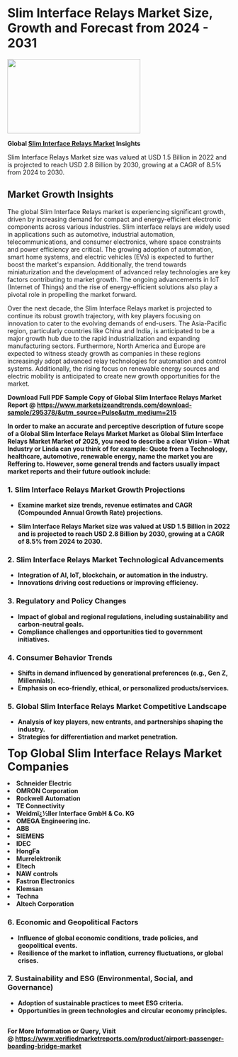 <H1>Slim Interface Relays Market Size, Growth and Forecast from 2024 - 2031</H1><img class="aligncenter size-medium wp-image-584254" src="https://thirdeyenews.in/wp-content/uploads/2024/09/Global-Market-Research-300x168.jpeg" alt="" width="300" height="168" /><p><strong>Global&nbsp;<a href="https://www.marketsizeandtrends.com/download-sample/295378/&amp;utm_source=Pulse&amp;utm_medium=215">Slim Interface Relays Market</a> Insights</strong></p><p>Slim Interface Relays Market size was valued at USD 1.5 Billion in 2022 and is projected to reach USD 2.8 Billion by 2030, growing at a CAGR of 8.5% from 2024 to 2030.</p><p><h2>Market Growth Insights</h2> <p>The global Slim Interface Relays market is experiencing significant growth, driven by increasing demand for compact and energy-efficient electronic components across various industries. Slim interface relays are widely used in applications such as automotive, industrial automation, telecommunications, and consumer electronics, where space constraints and power efficiency are critical. The growing adoption of automation, smart home systems, and electric vehicles (EVs) is expected to further boost the market's expansion. Additionally, the trend towards miniaturization and the development of advanced relay technologies are key factors contributing to market growth. The ongoing advancements in IoT (Internet of Things) and the rise of energy-efficient solutions also play a pivotal role in propelling the market forward.</p> <p><strong></strong></p> <p>Over the next decade, the Slim Interface Relays market is projected to continue its robust growth trajectory, with key players focusing on innovation to cater to the evolving demands of end-users. The Asia-Pacific region, particularly countries like China and India, is anticipated to be a major growth hub due to the rapid industrialization and expanding manufacturing sectors. Furthermore, North America and Europe are expected to witness steady growth as companies in these regions increasingly adopt advanced relay technologies for automation and control systems. Additionally, the rising focus on renewable energy sources and electric mobility is anticipated to create new growth opportunities for the market.</p> <p><strong></p><p><span class=""><strong>Download Full PDF Sample Copy of Global Slim Interface Relays Market Report</strong> @ <a href="https://www.marketsizeandtrends.com/download-sample/295378/&amp;utm_source=Pulse&amp;utm_medium=215" target="_blank">https://www.marketsizeandtrends.com/download-sample/295378/&amp;utm_source=Pulse&amp;utm_medium=215</a></span></p><p>In order to make an accurate and perceptive description of future scope of a Global&nbsp;Slim Interface Relays Market Market as Global&nbsp;Slim Interface Relays Market Market of 2025, you need to describe a clear Vision &ndash; What Industry or Linda can you think of for example: Quote from a Technology, healthcare, automotive, renewable energy, name the market you are Reffering to. However, some general trends and factors usually impact market reports and their future outlook include:</p><h3>1.&nbsp;<strong>Slim Interface Relays Market Growth Projections</strong></h3><ul><li>Examine market size trends, revenue estimates and CAGR (Compounded Annual Growth Rate) projections.</li><li><p>Slim Interface Relays Market size was valued at USD 1.5 Billion in 2022 and is projected to reach USD 2.8 Billion by 2030, growing at a CAGR of 8.5% from 2024 to 2030.</p></li></ul><h3>2.&nbsp;<strong>Slim Interface Relays Market Technological Advancements</strong></h3><ul><li>Integration of AI, IoT, blockchain, or automation in the industry.</li><li>Innovations driving cost reductions or improving efficiency.</li></ul><h3>3.&nbsp;<strong>Regulatory and Policy Changes</strong></h3><ul><li>Impact of global and regional regulations, including sustainability and carbon-neutral goals.</li><li>Compliance challenges and opportunities tied to government initiatives.</li></ul><h3>4.&nbsp;<strong>Consumer Behavior Trends</strong></h3><ul><li>Shifts in demand influenced by generational preferences (e.g., Gen Z, Millennials).</li><li>Emphasis on eco-friendly, ethical, or personalized products/services.</li></ul><h3>5.&nbsp;<strong>Global Slim Interface Relays Market Competitive Landscape</strong></h3><ul><li>Analysis of key players, new entrants, and partnerships shaping the industry.</li><li>Strategies for differentiation and market penetration.</li></ul><p data-pm-slice="1 1 []"><span style="color: inherit; font-family: inherit; font-size: 25px;">Top Global Slim Interface Relays Market Companies</span></p><div class="" data-test-id=""><p><li>Schneider Electric</li><li> OMRON Corporation</li><li> Rockwell Automation</li><li> TE Connectivity</li><li> Weidmï¿½ller Interface GmbH & Co. KG</li><li> OMEGA Engineering inc.</li><li> ABB</li><li> SIEMENS</li><li> IDEC</li><li> HongFa</li><li> Murrelektronik</li><li> Eltech</li><li> NAW controls</li><li> Fastron Electronics</li><li> Klemsan</li><li> Techna</li><li> Altech Corporation</li></p></div><h3>6.&nbsp;<strong>Economic and Geopolitical Factors</strong></h3><ul><li>Influence of global economic conditions, trade policies, and geopolitical events.</li><li>Resilience of the market to inflation, currency fluctuations, or global crises.</li></ul><h3>7.&nbsp;<strong>Sustainability and ESG (Environmental, Social, and Governance)</strong></h3><ul><li>Adoption of sustainable practices to meet ESG criteria.</li><li>Opportunities in green technologies and circular economy principles.</li></ul><h2><strong style="font-size: 14px;">For More Information or Query, Visit @&nbsp;</strong><a style="background-color: #ffffff; font-size: 14px;" href="https://www.marketsizeandtrends.com/report/slim-interface-relays-market/" target="_blank">https://www.verifiedmarketreports.com/product/airport-passenger-boarding-bridge-market</a></h2>
